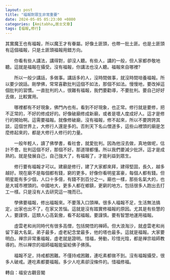 ```yaml
---
layout: post
title: "福報對眾生非常重要"
date: 2024-05-05 05:23:00 +0800
categories: [Amitabha,居士文章]
tags: [福報,修行]
---
```


其實魔王也有福報，所以魔王才有眷屬。好像土匪頭，也帶一批土匪。也是土匪頭有這個福報，只是土匪頭福報用錯方向。

　　你看有些人講法，講得對，卻沒人聽。有些人，講的一般，但人家都恭敬地聽。這就是福報在攝受。沒有福報，你講法也沒人聽。福報來自哪裡?

　　所以一般少講話，多做事。講話多的人，沒時間做事，就沒時間培養福報。所以要少說話。剛學佛，常常喜歡批判這個不如法，那個不如法。慢慢地，要改掉這個批判的習慣。一直批判的人，很難有福報，我們要勸導，不要批判。要自己好好去做，比較實用。

　　哪裡都有不好現象，佛門內也有。看到不好現象，也正常。修行就是要修，把不正常的，不好的修成好的。好像破廟修成新廟，或者是壞人度成好人。這才是修行的開始啊。這需要福報。就像修破廟，沒有福報，修不起來，所以不要誇誇其談，這個世界上，大修行人還是多的。否則天下名山僧道多，這些山裡頭的廟是怎麼修起來的，都是大修行人修行的力量。

　　一般年輕人，讀了佛學書，看社會，就愛批判。因為他沒去做，真地做呢，估計不會。批判這個不好，那個不好。那道理都懂。所以我們要減少批評。這才是成熟的。就是發展自己，自己強大了，有福報了，才能利益到眾生。

　　修行要有福報才可以。建廟是修行，建了大家都來拜，建得堅固，長久，越多越好。現在廟不是每個都有錢，窮的更多。好像你看明星富豪，每個人都有錢。但明星能有多少個，人口十多億，有錢不到百分之一。廟也一樣，那些名氣大的，也是大城市裡頭的。中國地大，更多人都在鄉鎮，更窮的地方。包括很多人跑出去打工一樣。只是沒有人去研究這一塊而已。

　　學佛要福報，修出福報來。不要落入口頭禅。很多人福報不足，生活無法搞定，出家也出不了，在家又苦惱。這就是沒有踏實修福報的原因。尤其是有些慧的人，要謹慎，這類人心高氣傲，看不起福報。要謹慎。要有智慧地運用福報。

　　虛雲老和尚同時代有很多高僧，包括開悟的禅師。但大浪淘沙，就虛雲老和尚留下最大名氣，弟子最多，虛老紀念堂最多，他的塔也最多。這就是福報。大家要明白。禅宗非常重福報，虛老就是證明。惜福，勞動，珍惜光陰，都是禅宗祖師教導的。所以禅宗的祖師福報能留給佛子佛孫。        

　　福報不足，持戒都困難。不僅持戒困難，連吃素都做不到。沒有福報攝受，很多人破戒。連吃素都要福報。多少人吃素卻沒條件的。惜福修福。      

轉自：福安古觀音閣
